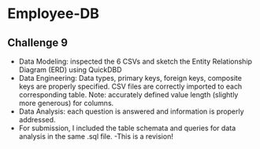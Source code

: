 # Employee-DB
## Challenge 9 
- Data Modeling: inspected the 6 CSVs and sketch the Entity Relationship Diagram (ERD) using QuickDBD
- Data Engineering: Data types, primary keys, foreign keys, composite keys are properly specified. CSV files are correctly imported to each corresponding table. Note: accurately defined value length (slightly more generous) for columns.
- Data Analysis: each question is answered and information is properly addressed.
- For submission, I included the table schemata and queries for data analysis in the same .sql file.
-This is a revision!
